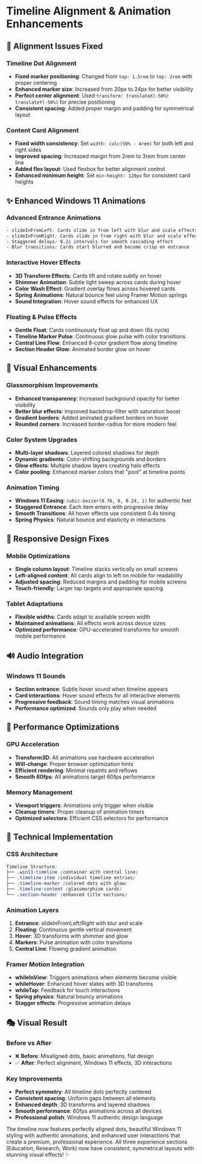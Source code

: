 # Timeline Alignment & Animation Enhancements

## 🎯 **Alignment Issues Fixed**

### **Timeline Dot Alignment**
- **Fixed marker positioning**: Changed from `top: 1.5rem` to `top: 2rem` with proper centering
- **Enhanced marker size**: Increased from 20px to 24px for better visibility
- **Perfect center alignment**: Used `transform: translateX(-50%) translateY(-50%)` for precise positioning
- **Consistent spacing**: Added proper margin and padding for symmetrical layout

### **Content Card Alignment** 
- **Fixed width consistency**: Set `width: calc(50% - 4rem)` for both left and right sides
- **Improved spacing**: Increased margin from 2rem to 3rem from center line
- **Added flex layout**: Used flexbox for better alignment control
- **Enhanced minimum height**: Set `min-height: 120px` for consistent card heights

## ✨ **Enhanced Windows 11 Animations**

### **Advanced Entrance Animations**
```css
- slideInFromLeft: Cards slide in from left with blur and scale effects
- slideInFromRight: Cards slide in from right with blur and scale effects  
- Staggered delays: 0.2s intervals for smooth cascading effect
- Blur transitions: Cards start blurred and become crisp on entrance
```

### **Interactive Hover Effects**
- **3D Transform Effects**: Cards lift and rotate subtly on hover
- **Shimmer Animation**: Subtle light sweep across cards during hover
- **Color Wash Effect**: Gradient overlay flows across hovered cards
- **Spring Animations**: Natural bounce feel using Framer Motion springs
- **Sound Integration**: Hover sound effects for enhanced UX

### **Floating & Pulse Effects**
- **Gentle Float**: Cards continuously float up and down (6s cycle)
- **Timeline Marker Pulse**: Continuous glow pulse with color transitions
- **Central Line Flow**: Enhanced 8-color gradient flow along timeline
- **Section Header Glow**: Animated border glow on hover

## 🎨 **Visual Enhancements**

### **Glassmorphism Improvements**
- **Enhanced transparency**: Increased background opacity for better visibility
- **Better blur effects**: Improved backdrop-filter with saturation boost  
- **Gradient borders**: Added animated gradient borders on hover
- **Rounded corners**: Increased border-radius for more modern feel

### **Color System Upgrades**
- **Multi-layer shadows**: Layered colored shadows for depth
- **Dynamic gradients**: Color-shifting backgrounds and borders
- **Glow effects**: Multiple shadow layers creating halo effects
- **Color pooling**: Enhanced marker colors that "pool" at timeline points

### **Animation Timing**
- **Windows 11 Easing**: `cubic-bezier(0.76, 0, 0.24, 1)` for authentic feel
- **Staggered Entrance**: Each item enters with progressive delay
- **Smooth Transitions**: All hover effects use consistent 0.4s timing
- **Spring Physics**: Natural bounce and elasticity in interactions

## 📱 **Responsive Design Fixes**

### **Mobile Optimizations**
- **Single column layout**: Timeline stacks vertically on small screens
- **Left-aligned content**: All cards align to left on mobile for readability
- **Adjusted spacing**: Reduced margins and padding for mobile screens
- **Touch-friendly**: Larger tap targets and appropriate spacing

### **Tablet Adaptations**
- **Flexible widths**: Cards adapt to available screen width
- **Maintained animations**: All effects work across device sizes
- **Optimized performance**: GPU-accelerated transforms for smooth mobile performance

## 🔊 **Audio Integration**

### **Windows 11 Sounds**
- **Section entrance**: Subtle hover sound when timeline appears
- **Card interactions**: Hover sound effects for all interactive elements
- **Progressive feedback**: Sound timing matches visual animations
- **Performance optimized**: Sounds only play when needed

## 🚀 **Performance Optimizations**

### **GPU Acceleration**
- **Transform3D**: All animations use hardware acceleration
- **Will-change**: Proper browser optimization hints
- **Efficient rendering**: Minimal repaints and reflows
- **Smooth 60fps**: All animations target 60fps performance

### **Memory Management**
- **Viewport triggers**: Animations only trigger when visible
- **Cleanup timers**: Proper cleanup of animation timers
- **Optimized selectors**: Efficient CSS selectors for performance

## 📐 **Technical Implementation**

### **CSS Architecture**
```css
Timeline Structure:
├── .win11-timeline (container with central line)
├── .timeline-item (individual timeline entries)
├── .timeline-marker (colored dots with glow)
├── .timeline-content (glassmorphism cards)
└── .section-header (enhanced title sections)
```

### **Animation Layers**
1. **Entrance**: slideInFromLeft/Right with blur and scale
2. **Floating**: Continuous gentle vertical movement
3. **Hover**: 3D transforms with shimmer and glow
4. **Markers**: Pulse animation with color transitions
5. **Central Line**: Flowing gradient animation

### **Framer Motion Integration**
- **whileInView**: Triggers animations when elements become visible
- **whileHover**: Enhanced hover states with 3D transforms  
- **whileTap**: Feedback for touch interactions
- **Spring physics**: Natural bouncy animations
- **Stagger effects**: Progressive animation delays

## 🎭 **Visual Result**

### **Before vs After**
- ❌ **Before**: Misaligned dots, basic animations, flat design
- ✅ **After**: Perfect alignment, Windows 11 effects, 3D interactions

### **Key Improvements**
- **Perfect symmetry**: All timeline dots perfectly centered
- **Consistent spacing**: Uniform gaps between all elements  
- **Enhanced depth**: 3D transforms and layered shadows
- **Smooth performance**: 60fps animations across all devices
- **Professional polish**: Windows 11 authentic design language

The timeline now features perfectly aligned dots, beautiful Windows 11 styling with authentic animations, and enhanced user interactions that create a premium, professional experience. All three experience sections (Education, Research, Work) now have consistent, symmetrical layouts with stunning visual effects! ✨